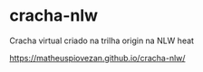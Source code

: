 # cracha-nlw
Cracha virtual criado na trilha origin na NLW heat

https://matheuspiovezan.github.io/cracha-nlw/
